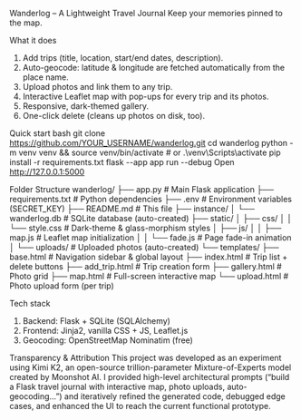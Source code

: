 Wanderlog – A Lightweight Travel Journal
Keep your memories pinned to the map.


What it does
1. Add trips (title, location, start/end dates, description).
2. Auto-geocode: latitude & longitude are fetched automatically from the place name.
3. Upload photos and link them to any trip.
4. Interactive Leaflet map with pop-ups for every trip and its photos.
5. Responsive, dark-themed gallery.
6. One-click delete (cleans up photos on disk, too).

Quick start
bash
git clone https://github.com/YOUR_USERNAME/wanderlog.git
cd wanderlog
python -m venv venv && source venv/bin/activate   # or .\venv\Scripts\activate
pip install -r requirements.txt
flask --app app run --debug
Open http://127.0.0.1:5000

Folder Structure
wanderlog/
├── app.py                     # Main Flask application
├── requirements.txt           # Python dependencies
├── .env                       # Environment variables (SECRET_KEY)
├── README.md                  # This file
├── instance/
│   └── wanderlog.db           # SQLite database (auto-created)
├── static/
│   ├── css/
│   │   └── style.css          # Dark-theme & glass-morphism styles
│   ├── js/
│   │   ├── map.js             # Leaflet map initialization
│   │   └── fade.js            # Page fade-in animation
│   └── uploads/               # Uploaded photos (auto-created)
└── templates/
    ├── base.html              # Navigation sidebar & global layout
    ├── index.html             # Trip list + delete buttons
    ├── add_trip.html          # Trip creation form
    ├── gallery.html           # Photo grid
    ├── map.html               # Full-screen interactive map
    └── upload.html            # Photo upload form (per trip)
    
Tech stack
1. Backend: Flask + SQLite (SQLAlchemy)
2. Frontend: Jinja2, vanilla CSS + JS, Leaflet.js
3. Geocoding: OpenStreetMap Nominatim (free)
   
Transparency & Attribution
This project was developed as an experiment using Kimi K2, an open-source trillion-parameter Mixture-of-Experts model created by Moonshot AI.
I provided high-level architectural prompts (“build a Flask travel journal with interactive map, photo uploads, auto-geocoding…”) and iteratively refined the generated code, debugged edge cases, and enhanced the UI to reach the current functional prototype.
